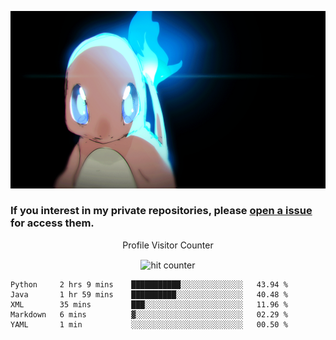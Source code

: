 [gif]: https://raw.githubusercontent.com/uysalserkan/uysalserkan/master/charmander-2.gif

![gif]

### If you interest in my private repositories, please [open a issue](https://github.com/uysalserkan/uysalserkan/issues) for access them.


<div align="center">
<p>Profile Visitor Counter</p>
<img src="https://profile-counter.glitch.me/uysalserkan/count.svg" alt="hit counter" align="center">
</div>

<!--START_SECTION:waka-->
```text
Python     2 hrs 9 mins    ███████████░░░░░░░░░░░░░░   43.94 % 
Java       1 hr 59 mins    ██████████░░░░░░░░░░░░░░░   40.48 % 
XML        35 mins         ███░░░░░░░░░░░░░░░░░░░░░░   11.96 % 
Markdown   6 mins          ▓░░░░░░░░░░░░░░░░░░░░░░░░   02.29 % 
YAML       1 min           ░░░░░░░░░░░░░░░░░░░░░░░░░   00.50 % 
```
<!--END_SECTION:waka-->
